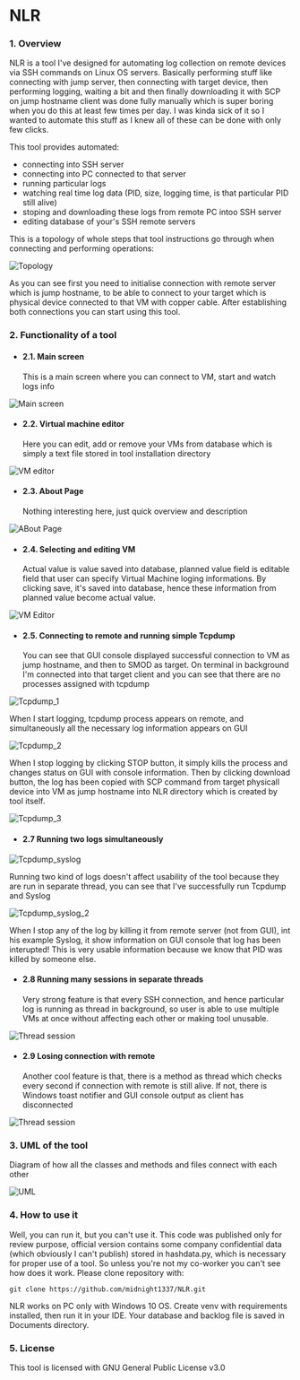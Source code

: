 # NLR

### 1. Overview
NLR is a tool I've designed for automating log collection on remote devices via SSH commands on Linux OS servers.
Basically performing stuff like connecting with jump server, then connecting with target device, 
then performing logging, waiting a bit and then finally downloading it with SCP on jump hostname client was done fully manually which is super boring when
you do this at least few times per day. I was kinda sick of it so I wanted to automate this stuff as I knew all of these can be 
done with only few clicks.

This tool provides automated:
- connecting into SSH server
- connecting into PC connected to that server
- running particular logs
- watching real time log data (PID, size, logging time, is that particular PID still alive)
- stoping and downloading these logs from remote PC intoo SSH server
- editing database of your's SSH remote servers


This is a topology of whole steps that tool instructions go through when connecting and performing operations:

![Topology](/Pictures/topology.png)

As you can see first you need to initialise connection with remote server which is jump hostname, to be able to
connect to your target which is physical device connected to that VM with copper cable. After establishing both connections
you can start using this tool.

### 2. Functionality of a tool
- #### 2.1. Main screen

  This is a main screen where you can connect to VM, start and watch logs info

![Main screen](/Pictures/gui_logs.jpg)

- #### 2.2. Virtual machine editor

  Here you can edit, add or remove your VMs from database which is simply a text file stored in tool installation directory 

![VM editor](/Pictures/gui_editor.jpg)

- #### 2.3. About Page

  Nothing interesting here, just quick overview and description 

![ABout Page](/Pictures/gui_about.jpg)

- #### 2.4. Selecting and editing VM

  Actual value is value saved into database, planned value field is editable field that user can specify Virtual Machine loging informations.
  By clicking save, it's saved into database, hence these information from planned value become actual value.

![VM Editor](/Pictures/gui_edit_vm.jpg)

- #### 2.5. Connecting to remote and running simple Tcpdump

  You can see that GUI console displayed successful connection to VM as jump hostname, and then to SMOD as target.
  On terminal in background I'm connected into that target client and you can see that there are no processes assigned with tcpdump

![Tcpdump_1](/Pictures/tcpdump_1.jpg)

  When I start logging, tcpdump process appears on remote, and simultaneously all the necessary log information appears on GUI

![Tcpdump_2](/Pictures/tcpdump_2.jpg)

  When I stop logging by clicking STOP button, it simply kills the process and changes status on GUI with console information.
  Then by clicking download button, the log has been copied with SCP command from target physicall device into VM as jump hostname into NLR directory which is created by tool itself.

![Tcpdump_3](/Pictures/tcpdump_3.jpg)

- #### 2.7 Running two logs simultaneously

![Tcpdump_syslog](/Pictures/tcpdump_syslog.jpg)

  Running two kind of logs doesn't affect usability of the tool because they are run in separate thread, 
  you can see that I've successfully run Tcpdump and Syslog

![Tcpdump_syslog_2](/Pictures/tcpdump_syslog_2.jpg)

  When I stop any of the log by killing it from remote server (not from GUI), int his example Syslog, it show information on GUI console that log has been interupted!
  This is very usable information because we know that PID was killed by someone else.

- #### 2.8 Running many sessions in separate threads

  Very strong feature is that every SSH connection, and hence particular log is running as thread in background,
  so user is able to use multiple VMs at once without affecting each other or making tool unusable.

![Thread session](/Pictures/gui_thread_new_session.jpg)

- #### 2.9 Losing connection with remote

  Another cool feature is that, there is a method as thread which checks every second if connection with remote is still alive. If not, there is Windows toast notifier and GUI console output as
  client has disconnected

![Thread session](/Pictures/sysmodule_reboot.jpg)

### 3. UML of the tool

Diagram of how all the classes and methods and files connect with each other

![UML](/Pictures/UML.png)

### 4. How to use it
Well, you can run it, but you can't use it. This code was published only for review purpose, official version contains some company confidential data (which obviously I can't publish) stored in hashdata.py, which is necessary for proper use of a tool.
So unless you're not my co-worker you can't see how does it work.
Please clone repository with:

```
git clone https://github.com/midnight1337/NLR.git
```

NLR works on PC only with Windows 10 OS. Create venv with requirements installed, then run it in your IDE. Your database and backlog file is saved in Documents directory.

### 5. License
This tool is licensed with GNU General Public License v3.0

